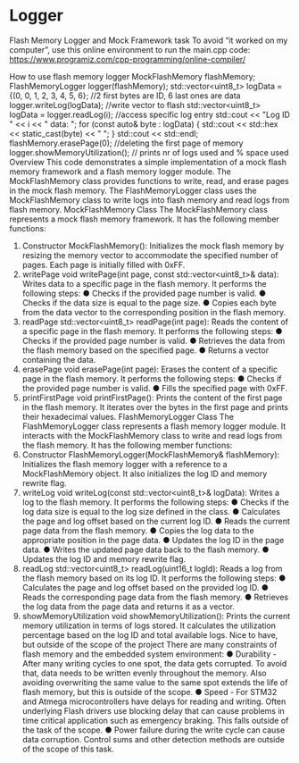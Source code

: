 # Logger
Flash Memory Logger and Mock Framework task
To avoid “it worked on my computer”, use this online environment to run the main.cpp code:
https://www.programiz.com/cpp-programming/online-compiler/

How to use flash memory logger
MockFlashMemory flashMemory;
FlashMemoryLogger logger(flashMemory);
std::vector<uint8_t> logData = {(0, 0, 1, 2, 3, 4, 5, 6};  //2 first bytes are ID, 6 last ones are data 
logger.writeLog(logData);	//write vector to flash
std::vector<uint8_t> logData = logger.readLog(i);	//access specific log entry
std::cout << "Log ID " << i << " data: ";
for (const auto& byte : logData) {
std::cout << std::hex << static_cast<int>(byte) << " ";
 }
 std::cout << std::endl;
 flashMemory.erasePage(0);		//deleting the first page of memory
 logger.showMemoryUtilization();	    // prints nr of logs used and % space used
Overview
This code demonstrates a simple implementation of a mock flash memory framework and a flash memory logger module. The MockFlashMemory class provides functions to write, read, and erase pages in the mock flash memory. The FlashMemoryLogger class uses the MockFlashMemory class to write logs into flash memory and read logs from flash memory.
MockFlashMemory Class
The MockFlashMemory class represents a mock flash memory framework. It has the following member functions:
1.	Constructor MockFlashMemory(): Initializes the mock flash memory by resizing the memory vector to accommodate the specified number of pages. Each page is initially filled with 0xFF.
2.	writePage void writePage(int page, const std::vector<uint8_t>& data): Writes data to a specific page in the flash memory. It performs the following steps:
●	Checks if the provided page number is valid.
●	Checks if the data size is equal to the page size.
●	Copies each byte from the data vector to the corresponding position in the flash memory.
3.	readPage std::vector<uint8_t> readPage(int page): Reads the content of a specific page in the flash memory. It performs the following steps:
●	Checks if the provided page number is valid.
●	Retrieves the data from the flash memory based on the specified page.
●	Returns a vector containing the data.
4.	erasePage void erasePage(int page): Erases the content of a specific page in the flash memory. It performs the following steps:
●	Checks if the provided page number is valid.
●	Fills the specified page with 0xFF.
5.	printFirstPage void printFirstPage(): Prints the content of the first page in the flash memory. It iterates over the bytes in the first page and prints their hexadecimal values.
FlashMemoryLogger Class
The FlashMemoryLogger class represents a flash memory logger module. It interacts with the MockFlashMemory class to write and read logs from the flash memory. It has the following member functions:
1.	Constructor FlashMemoryLogger(MockFlashMemory& flashMemory): Initializes the flash memory logger with a reference to a MockFlashMemory object. It also initializes the log ID and memory rewrite flag.
2.	writeLog void writeLog(const std::vector<uint8_t>& logData): Writes a log to the flash memory. It performs the following steps:
●	Checks if the log data size is equal to the log size defined in the class.
●	Calculates the page and log offset based on the current log ID.
●	Reads the current page data from the flash memory.
●	Copies the log data to the appropriate position in the page data.
●	Updates the log ID in the page data.
●	Writes the updated page data back to the flash memory.
●	Updates the log ID and memory rewrite flag.
3.	readLog std::vector<uint8_t> readLog(uint16_t logId): Reads a log from the flash memory based on its log ID. It performs the following steps:
●	Calculates the page and log offset based on the provided log ID.
●	Reads the corresponding page data from the flash memory.
●	Retrieves the log data from the page data and returns it as a vector.
4.	showMemoryUtilization void showMemoryUtilization(): Prints the current memory utilization in terms of logs stored. It calculates the utilization percentage based on the log ID and total available logs.
Nice to have, but outside of the scope of the project
There are many constraints of flash memory and the embedded system environment:
●	Durability - After many writing cycles to one spot, the data gets corrupted. To avoid that, data needs to be written evenly throughout the memory. Also avoiding overwriting the same value to the same spot extends the life of flash memory, but this is outside of the scope.
●	Speed -  For STM32 and Atmega microcontrollers have delays for reading and writing. Often underlying Flash drivers use blocking delay that can cause problems in time critical application such as emergency braking. This falls outside of the task of the scope.
●	Power failure during the write cycle can cause data corruption. Control sums and other detection methods are outside of the scope of this task.
